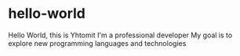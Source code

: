 # hello-world
Hello World, this is Yhtomit
I'm a professional developer
My goal is to explore new programming languages and technologies
